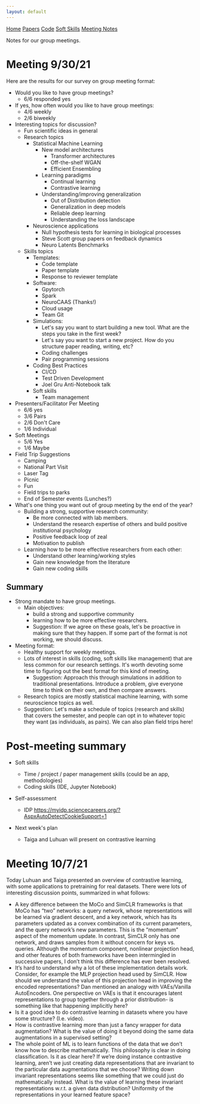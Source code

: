 ```yaml
---
layout: default
---
```


<script src='https://cdnjs.cloudflare.com/ajax/libs/mathjax/2.7.5/latest.js?config=TeX-MML-AM_CHTML' async></script>
<div class="topnav">
  <a href="../group_resources/">Home</a>
  <a href="papers">Papers</a>
  <a href="code">Code</a>
  <a href="soft_skills">Soft Skills</a>
  <a class="active" href="#">Meeting Notes</a>
</div>

Notes for our group meetings. 

# Meeting 9/30/21 

Here are the results for our survey on group meeting format: 

- Would you like to have group meetings? 
    - 6/6 responded yes
- If yes, how often would you like to have group meetings: 
    - 4/6 weekly 
    - 2/6 biweekly
- Interesting topics for discussion? 
    - Fun scientific ideas in general
    - Research topics
        - Statistical Machine Learning
            - New model architectures
                - Transformer architectures
                - Off-the-shelf WGAN
                - Efficient Ensembling
            - Learning paradigms 
                - Continual learning
                - Contrastive learning
            - Understanding/improving generalization
                - Out of Distribution detection
                - Generalization in deep models
                - Reliable deep learning
                - Understanding the loss landscape
        - Neuroscience applications  
            - Null hypothesis tests for learning in biological processes 
            - Steve Scott group papers on feedback dynamics
            - Neuro Latents Benchmarks
    - Skills topics
        - Templates: 
            - Code template
            - Paper template
            - Response to reviewer template
        - Software:
            - Gpytorch 
            - Spark
            - NeuroCAAS (Thanks!)
            - Cloud usage 
            - Team Git
        - Simulations: 
            - Let's say you want to start building a new tool. What are the steps you take in the first week?
            - Let's say you want to start a new project. How do you structure paper reading, writing, etc? 
            - Coding challenges
            - Pair programming sessions
        - Coding Best Practices 
            - CI/CD 
            - Test Driven Development
            - Joel Gru Anti-Notebook talk 
        - Soft skills  
            - Team management
- Presenters/Facilitator Per Meeting 
    - 6/6 yes
    - 3/6 Pairs
    - 2/6 Don't Care
    - 1/6 Individual
- Soft Meetings
    - 5/6 Yes 
    - 1/6 Maybe 
- Field Trip Suggestions     
    - Camping 
    - National Part Visit 
    - Laser Tag
    - Picnic
    - Fun
    - Field trips to parks
    - End of Semester events (Lunches?)
- What's one thing you want out of group meeting by the end of the year?      
    - Building a strong, supportive research community: 
        - Be more connected with lab members.   
        - Understand the research expertise of others and build positive institutional psychology 
        - Positive feedback loop of zeal
        - Motivation to publish
    - Learning how to be more effective researchers from each other:  
        - Understand other learning/working styles
        - Gain new knowledge from the literature 
        - Gain new coding skills


## Summary 

- Strong mandate to have group meetings. 
    - Main objectives: 
        - build a strong and supportive community  
        - learning how to be more effective researchers. 
        - Suggestion: If we agree on these goals, let's be proactive in making sure that they happen. If some part of the format is not working, we should discuss.  
- Meeting format: 
    - Healthy support for weekly meetings.  
    - Lots of interest in skills (coding, soft skills like management) that are less common for our research settings. It's worth devoting some time to figuring out the best format for this kind of meeting.   
        - Suggestion: Approach this through simulations in addition to traditional presentations. Introduce a problem, give everyone time to think on their own, and then compare answers.  
    - Research topics are mostly statistical machine learning, with some neuroscience topics as well.  
    - Suggestion: Let's make a schedule of topics (research and skills) that covers the semester, and people can opt in to whatever topic they want (as individuals, as pairs). We can also plan field trips here!  



# Post-meeting summary

- Soft skills

  - Time / project / paper management skills (could be an app, methodologies)
  - Coding skills (IDE, Jupyter Notebook)

- Self-assessment 

  - IDP https://myidp.sciencecareers.org/?AspxAutoDetectCookieSupport=1

- Next week's plan

  - Taiga and Luhuan will present on contrastive learning

# Meeting 10/7/21    

Today Luhuan and Taiga presented an overview of contrastive learning, with some applications to pretraining for real datasets. 
There were lots of interesting discussion points, summarized in what follows: 

- A key difference between the MoCo and SimCLR frameworks is that MoCo has “two” networks: a query network, whose representations will be learned via gradient descent, and a key network, which has its parameters updated as a convex combination of its current parameters, and the query network’s new parameters. This is the “momentum” aspect of the momentum update. In contrast, SimCLR only has one network, and draws samples from it without concern for keys vs. queries. Although the momentum component, nonlinear projection head, and other features of both frameworks have been intermingled in successive papers, I don’t think this difference has ever been resolved. 
- It’s hard to understand why a lot of these implementation details work. Consider, for example the MLP projection head used by SimCLR. How should we understand the value of this projection head in improving the encoded representations? Dan mentioned an analogy with VAEs/Vanilla AutoEncoders. One perspective on VAEs is that it encourages latent representations to group together through a prior distribution- is something like that happening implicitly here?  
- Is it a good idea to do contrastive learning in datasets where you have some structure? (I.e. video). 
- How is contrastive learning more than just a fancy wrapper for data augmentation? What is the value of doing it beyond doing the same data augmentations in a supervised setting? 
- The whole point of ML is to learn functions of the data that we don’t know how to describe mathematically. This philosophy is clear in doing classification. Is it as clear here? If we’re doing instance contrastive learning, aren’t we just creating data representations that are invariant to the particular data augmentations that we choose? Writing down invariant representations seems like something that we could just do mathematically instead. What is the value of learning these invariant representations w.r.t. a given data distribution? Uniformity of the representations in your learned feature space? 

